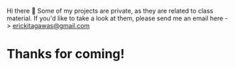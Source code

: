  Hi there 👋
 Some of my projects are private, as they are related to class material. If you'd like to take a look at them, please send me an email here -> erickitagawas@gmail.com 
 # Thanks for coming!
<!--
**eric-kitagawa/eric-kitagawa** is a ✨ _special_ ✨ repository because its `README.md` (this file) appears on your GitHub profile.

Here are some ideas to get you started:

- 🔭 I’m currently working on ..
- 🌱 I’m currently learning ...
- 👯 I’m looking to collaborate on ...
- 🤔 I’m looking for help with ...
- 💬 Ask me about ...
- 📫 How to reach me: ...
- 😄 Pronouns: ...
- ⚡ Fun fact: ...
-->
